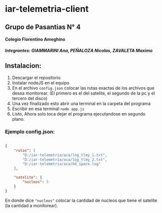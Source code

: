 # iar-telemetria-client
## Grupo de Pasantias N° 4
#### Colegio Florentino Ameghino
##### Integrantes: GIAMMARINI Ana, PEÑALOZA Nicolas, ZAVALETA Maximo


## Instalacion:

  1. Descargar el repositorio
  2. Instalar nodeJS en el equipo
  3. En el archivo `config.json` colocar las rutas exactas de los archivos que desea monitorear. (El primero es el del satelite, el segundo de la pc y el tercero del disco)
  4. Una vez finalizado esto abrir una terminal en la carpeta del programa
  5. Escribir en esa terminal `node app.js`
  6. Listo, Ahora solo toca dejar el programa ejecutandose en segundo plano.


### Ejemplo config.json:

```json

{
    "rutas": [
        "D:/iar-telemetria/aca/log_tlmy_1.txt",
        "D:/iar-telemetria/aca/log_tlmy_2.txt",
        "D:/iar-telemetria/aca/hd_space.log"
    ],

    "satelite": {
        "nucleos": 5
    }
}

```

En donde dice `"nucleos"` colocar la cantidad de nucleos que tiene el satelite (la cantidad a monitorear).
